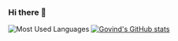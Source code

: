 ### Hi there 👋

![Most Used Languages](https://github-readme-stats.vercel.app/api/top-langs/?username=404fixer)
[![Govind's GitHub stats](https://github-readme-stats.vercel.app/api?username=404fixer)](https://github.com/404fixer/github-readme-stats)


<!--
**404fixer/404fixer** is a ✨ _special_ ✨ repository because its `README.md` (this file) appears on your GitHub profile.

Here are some ideas to get you started:

- 🔭 I’m currently working on ...
- 🌱 I’m currently learning ...
- 👯 I’m looking to collaborate on ...
- 🤔 I’m looking for help with ...
- 💬 Ask me about ...
- 📫 How to reach me: ...
- 😄 Pronouns: ...
- ⚡ Fun fact: ...
-->
